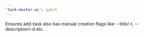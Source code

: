 ```yaml
---
'task-master-ai': patch
---
```


Ensures add-task also has manual creation flags like --title/-t, --description/-d etc.

